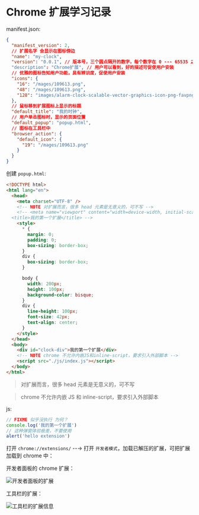 <!--
 * @Description:
 * @Date: 2020-08-17 22:43:23 +0800
 * @Author: JackChouMine
 * @LastEditTime: 2021-10-19 19:50:42 +0800
 * @LastEditors : JackChou
-->

# Chrome 扩展学习记录

manifest.json:

```json
{
  "manifest_version": 2,
  // 扩展名字 会显示在图标傍边
  "name": "my-clock",
  "version": "0.0.1", // 版本号，三个圆点隔开的数字，每个数字在 0 --- 65535 之间，不以 0 开头，每次更新扩展 新的版本号必须高于之前的。会显示在 chrome://extensions/
  "description": "Chrome扩展", // 用户可以看到，好的描述可促使用户安装
  // 优雅的图标告知用户功能，具有辨识度，促使用户安装
  "icons": {
    "16": "/mages/109613.png",
    "48": "/mages/109613.png",
    "128": "images/alarm-clock-scalable-vector-graphics-icon-png-favpng-HGxKY3v7u1vtVJ3cS2HVb0yBc.jpg"
  },
  // 鼠标移到扩展图标上显示的标题
  "default_title": "我的时钟",
  // 用户单击图标时，显示的页面位置
  "default_popup": "popup.html",
  // 图标在工具栏中
  "browser_action": {
    "default_icon": {
      "19": "/mages/109613.png"
    }
  }
}
```

创建 `popup.html`:

```html
<!DOCTYPE html>
<html lang="en">
  <head>
    <meta charset="UTF-8" />
    <!-- NOTE 对扩展而言，很多 head 元素是无意义的，可不写 -->
    <!-- <meta name="viewport" content="width=device-width, initial-scale=1.0">
  <title>我的第一个扩展</title> -->
    <style>
      * {
        margin: 0;
        padding: 0;
        box-sizing: border-box;
      }
      div {
        box-sizing: border-box;
      }

      body {
        width: 200px;
        height: 100px;
        background-color: bisque;
      }
      div {
        line-height: 100px;
        font-size: 42px;
        text-align: center;
      }
    </style>
  </head>
  <body>
    <div id="clock-div">我的第一个扩展</div>
    <!-- NOTE chrome 不允许内嵌JS和inline-script，要求引入外部脚本 -->
    <script src="./js/index.js"></script>
  </body>
</html>
```

> 对扩展而言，很多 head 元素是无意义的，可不写

> chrome 不允许内嵌 JS 和 inline-script，要求引入外部脚本

js:

```js
// FIXME 似乎没执行 为何？
console.log('我的第一个扩展')
// 这种弹窗体验极差，不要使用
alert('hello extension')
```

打开 `chrome://extensions/` --→ 打开 `开发者模式`，加载已解压的扩展，可把扩展加载到 chrome 中：

开发者面板的 chrome 扩展：

![开发者面板的扩展](https://raw.githubusercontent.com/jackchoumine/jack-picture/master/chrome-development/%E6%89%A9%E5%B1%95%E4%BF%A1%E6%81%AF.png)

工具栏的扩展：

![工具栏的扩展信息](https://raw.githubusercontent.com/jackchoumine/jack-picture/master/chrome-development/工具栏的扩展.png)
